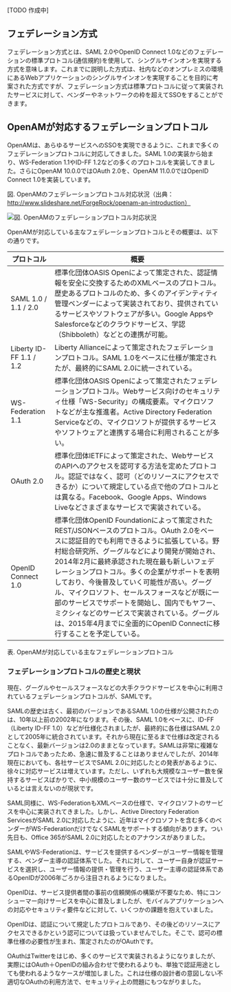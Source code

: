 [TODO 作成中]

## フェデレーション方式

フェデレーション方式とは、SAML 2.0やOpenID Connect 1.0などのフェデレーションの標準プロトコル(通信規約)を使用して、シングルサインオンを実現する方式を意味します。これまでに説明した方式は、社内などのオンプレミスの環境にあるWebアプリケーションのシングルサインオンを実現することを目的に考案された方式ですが、フェデレーション方式は標準プロトコルに従って実装されたサービスに対して、ベンダーやネットワークの枠を超えてSSOをすることができます。

## OpenAMが対応するフェデレーションプロトコル

OpenAMは、あらゆるサービスへのSSOを実現できるように、これまで多くのフェデレーションプロトコルに対応してきました。SAML 1.0の実装から始まり、WS-Federation 1.1やID-FF 1.2などの多くのプロトコルを実装してきました。さらにOpenAM 10.0.0ではOAuth 2.0を、OpenAM 11.0.0ではOpenID Connect 1.0を実装しています。

図. OpenAMのフェデレーションプロトコル対応状況（出典：http://www.slideshare.net/ForgeRock/openam-an-introduction）

![図. OpenAMのフェデレーションプロトコル対応状況](http://image.itmedia.co.jp/ait/articles/1406/13/openam04_fig01.png)

OpenAMが対応している主なフェデレーションプロトコルとその概要は、以下の通りです。

|プロトコル|概要|
|---|---|
|SAML 1.0 / 1.1 / 2.0|標準化団体OASIS Openによって策定された、認証情報を安全に交換するためのXMLベースのプロトコル。歴史あるプロトコルのため、多くのアイデンティティ管理ベンダーによって実装されており、提供されているサービスやソフトウェアが多い。Google AppsやSalesforceなどのクラウドサービス、学認（Shibboleth）などとの連携が可能。|
|Liberty ID-FF 1.1 / 1.2|Liberty Allianceによって策定されたフェデレーションプロトコル。SAML 1.0をベースに仕様が策定されたが、最終的にSAML 2.0に統一されている。|
|WS-Federation 1.1|標準化団体OASIS Openによって策定されたフェデレーションプロトコル。Webサービス向けのセキュリティ仕様「WS-Security」の構成要素。マイクロソフトなどが主な推進者。Active Directory Federation Serviceなどの、マイクロソフトが提供するサービスやソフトウェアと連携する場合に利用されることが多い。|
|OAuth 2.0|標準化団体IETFによって策定された、WebサービスのAPIへのアクセスを認可する方法を定めたプロトコル。認証ではなく、認可（どのリソースにアクセスできるか）について規定している点で他のプロトコルとは異なる。Facebook、Google Apps、Windows Liveなどさまざまなサービスで実装されている。|
|OpenID Connect 1.0|標準化団体OpenID Foundationによって策定されたREST/JSONベースのプロトコル。OAuth 2.0をベースに認証目的でも利用できるように拡張している。野村総合研究所、グーグルなどにより開発が開始され、2014年2月に最終承認された現在最も新しいフェデレーションプロトコル。多くの企業がサポートを表明しており、今後普及していく可能性が高い。グーグル、マイクロソフト、セールスフォースなどが既に一部のサービスでサポートを開始し、国内でもヤフー、ミクシィなどのサービスで実装されている。グーグルは、2015年4月までに全面的にOpenID Connectに移行することを予定している。|

表. OpenAMが対応している主なフェデレーションプロトコル

### フェデレーションプロトコルの歴史と現状

現在、グーグルやセールスフォースなどの大手クラウドサービスを中心に利用されているフェデレーションプロトコルが、SAMLです。

SAMLの歴史は古く、最初のバージョンであるSAML 1.0の仕様が公開されたのは、10年以上前の2002年になります。その後、SAML 1.0をベースに、ID-FF（Liberty ID-FF 1.0）などが仕様化されましたが、最終的に各仕様はSAML 2.0として2005年に統合されています。それから現在に至るまで仕様は改定されることなく、最新バージョンは2.0のままとなっています。SAMLは非常に複雑なプロトコルであったため、急速に普及することはありませんでしたが、2014年現在においても、各社サービスでSAML 2.0に対応したとの発表があるように、徐々に対応サービスは増えています。ただし、いずれも大規模なユーザー数を保持するサービスばかりで、中小規模のユーザー数のサービスでは十分に普及しているとは言えないのが現状です。

SAML同様に、WS-FederationもXMLベースの仕様で、マイクロソフトのサービスを中心に実装されてきました。しかし、Active Directory Federation ServicesがSAML 2.0に対応したように、近年はマイクロソフトを含む多くのベンダーがWS-FederationだけでなくSAMLをサポートする傾向があります。つい先日も、Office 365がSAML 2.0に対応したとのアナウンスがありました。

SAMLやWS-Federationは、サービスを提供するベンダーがユーザー情報を管理する、ベンダー主導の認証体系でした。それに対して、ユーザー自身が認証サービスを選択し、ユーザー情報の提供・管理を行う、ユーザー主導の認証体系であるOpenIDが2006年ごろから注目されるようになりました。

OpenIDは、サービス提供者間の事前の信頼関係の構築が不要なため、特にコンシューマー向けサービスを中心に普及しましたが、モバイルアプリケーションへの対応やセキュリティ要件などに対して、いくつかの課題を抱えていました。

OpenIDは、認証について規定したプロトコルであり、その後どのリソースにアクセスできるかという認可については扱っていませんでした。そこで、認可の標準仕様の必要性が生まれ、策定されたのがOAuthです。

OAuthはTwitterをはじめ、多くのサービスで実装されるようになりましたが、実際にはOAuth＋OpenIDの組み合わせで使われるよりも、単独で認証用途としても使われるようなケースが増加しました。これは仕様の設計者の意図しない不適切なOAuthの利用方法で、セキュリティ上の問題にもつながりました。
